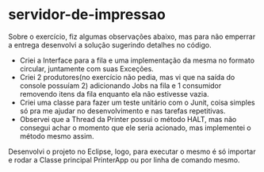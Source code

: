 servidor-de-impressao
=====================

Sobre o exercício, fiz algumas observações abaixo, mas para não emperrar a entrega desenvolvi a solução sugerindo detalhes no código.

  - Criei a Interface para a fila e uma implementação da mesma no formato circular, juntamente com suas Exceções.
  - Criei 2 produtores(no exercício não pedia, mas vi que na saída do console possuíam 2) adicionando Jobs na fila e 1 consumidor removendo itens da fila enquanto ela não estivesse vazia.
  - Criei uma classe para fazer um teste unitário com o Junit, coisa simples só pra me ajudar no desenvolvimento e nas tarefas repetitivas.
  - Observei que a Thread da Printer possui o método HALT, mas não consegui achar o momento que ele seria acionado, mas implementei o método mesmo assim.

Desenvolvi o projeto no Eclipse, logo, para executar o mesmo é só importar e rodar a Classe principal PrinterApp ou por linha de comando mesmo.
